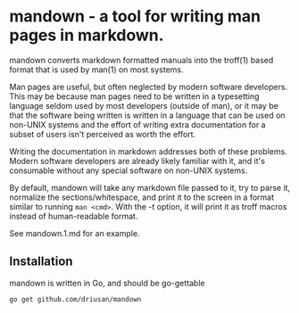 # mandown - a tool for writing man pages in markdown.

mandown converts markdown formatted manuals into the troff(1) based format that
is used by man(1) on most systems.

Man pages are useful, but often neglected by modern software developers. This
may be because man pages need to be written in a typesetting language seldom
used by most developers (outside of man), or it may be that the software
being written is written in a language that can be used on non-UNIX systems
and the effort of writing extra documentation for a subset of users isn't
perceived as worth the effort. 

Writing the documentation in markdown addresses both of these problems. Modern
software developers are already likely familiar with it, and it's consumable
without any special software on non-UNIX systems.

By default, mandown will take any markdown file passed to it, try to parse it,
normalize the sections/whitespace, and print it to the screen in a format
similar to running `man <cmd>`. With the -t option, it will print it as troff
macros instead of human-readable format.

See mandown.1.md for an example.

## Installation

mandown is written in Go, and should be go-gettable

```
go get github.com/driusan/mandown
```

